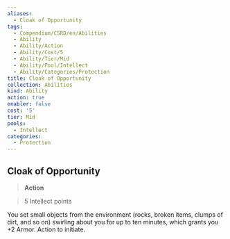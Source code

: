 ```yaml
---
aliases:
  - Cloak of Opportunity
tags:
  - Compendium/CSRD/en/Abilities
  - Ability
  - Ability/Action
  - Ability/Cost/5
  - Ability/Tier/Mid
  - Ability/Pool/Intellect
  - Ability/Categories/Protection
title: Cloak of Opportunity
collection: Abilities
kind: Ability
action: true
enabler: false
cost: '5'
tier: Mid
pools:
  - Intellect
categories:
  - Protection
---
```

## Cloak of Opportunity    
>**Action**    
>5 Intellect points  
    
You set small objects from the environment (rocks, broken items, clumps of dirt, and so on) swirling about you for up to ten minutes, which grants you +2 Armor. Action to initiate.